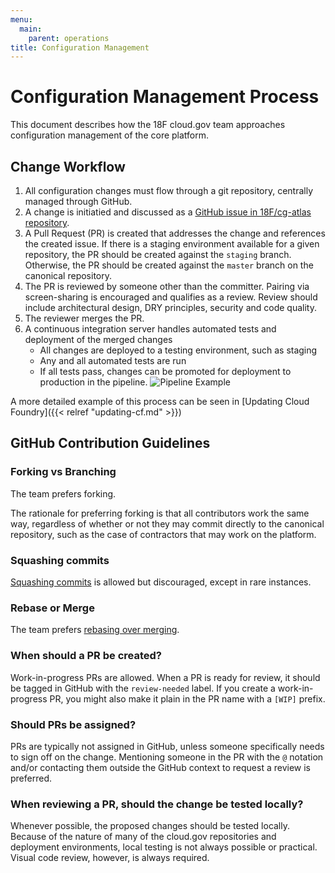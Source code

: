 ```yaml
---
menu:
  main:
    parent: operations
title: Configuration Management
---
```

# Configuration Management Process
This document describes how the 18F cloud.gov team approaches configuration management of the core platform.

## Change Workflow

1. All configuration changes must flow through a git repository, centrally managed through GitHub.
1. A change is initiatied and discussed as a [GitHub issue in 18F/cg-atlas repository](https://GitHub.com/18F/cg-atlas/issues).
2. A Pull Request (PR) is created that addresses the change and references the created issue.
    If there is a staging environment available for a given repository, the PR should be
    created against the `staging` branch. Otherwise, the PR should be created against the `master` branch on the canonical repository.
3. The PR is reviewed by someone other than the committer. Pairing via screen-sharing
is encouraged and qualifies as a review. Review should include architectural design, DRY principles, security and code quality.
4. The reviewer merges the PR.
5. A continuous integration server handles automated tests and deployment of the merged changes
    * All changes are deployed to a testing environment, such as staging
    * Any and all automated tests are run
    * If all tests pass, changes can be promoted for deployment to production in the pipeline.
![Pipeline Example](/img/pipeline-example.png)

A more detailed example of this process can be seen in [Updating Cloud Foundry]({{< relref "updating-cf.md" >}})

## GitHub Contribution Guidelines
### Forking vs Branching

The team prefers forking.

The rationale for preferring forking is that all contributors work the same way,
regardless of whether or not they may commit directly to the canonical repository, such as the case of contractors that may work on the platform.

### Squashing commits

[Squashing commits](https://git-scm.com/book/en/v2/Git-Tools-Rewriting-History#Squashing-Commits) is allowed but discouraged, except in rare instances.

### Rebase or Merge

The team prefers [rebasing over merging](https://www.atlassian.com/git/tutorials/merging-vs-rebasing/).

### When should a PR be created?

Work-in-progress PRs are allowed. When a PR is ready for review, it should be tagged in GitHub
with the `review-needed` label. If you create a work-in-progress PR, you might also make it plain in the PR name with a `[WIP]` prefix.

### Should PRs be assigned?

PRs are typically not assigned in GitHub, unless someone specifically needs to sign off on the change.
Mentioning someone in the PR with the `@` notation and/or contacting them outside the GitHub
context to request a review is preferred.

### When reviewing a PR, should the change be tested locally?

Whenever possible, the proposed changes should be tested locally. Because of the nature of many of the cloud.gov repositories and deployment environments, local testing is not always possible or practical. Visual code review, however, is always required.
